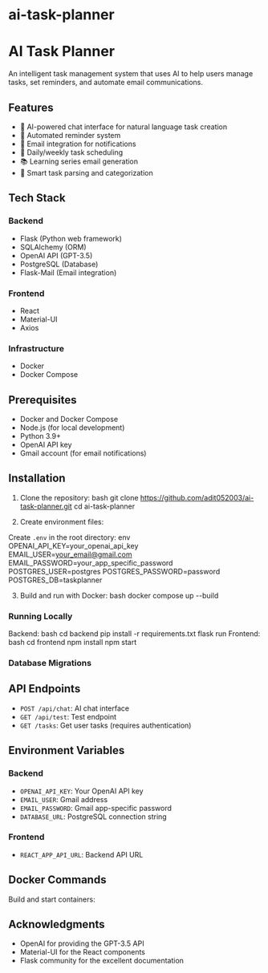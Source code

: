 # ai-task-planner
# AI Task Planner

An intelligent task management system that uses AI to help users manage tasks, set reminders, and automate email communications.

## Features

- 🤖 AI-powered chat interface for natural language task creation
- 📅 Automated reminder system
- 📧 Email integration for notifications
- 🔄 Daily/weekly task scheduling
- 📚 Learning series email generation
- 🎯 Smart task parsing and categorization

## Tech Stack

### Backend
- Flask (Python web framework)
- SQLAlchemy (ORM)
- OpenAI API (GPT-3.5)
- PostgreSQL (Database)
- Flask-Mail (Email integration)

### Frontend
- React
- Material-UI
- Axios

### Infrastructure
- Docker
- Docker Compose

## Prerequisites

- Docker and Docker Compose
- Node.js (for local development)
- Python 3.9+
- OpenAI API key
- Gmail account (for email notifications)

## Installation

1. Clone the repository:
bash
git clone https://github.com/adit052003/ai-task-planner.git
cd ai-task-planner

2. Create environment files:

Create `.env` in the root directory:
env
OPENAI_API_KEY=your_openai_api_key
EMAIL_USER=your_email@gmail.com
EMAIL_PASSWORD=your_app_specific_password
POSTGRES_USER=postgres
POSTGRES_PASSWORD=password
POSTGRES_DB=taskplanner

3. Build and run with Docker:
bash
docker compose up --build

### Running Locally

Backend:
bash
cd backend
pip install -r requirements.txt
flask run
Frontend:
bash
cd frontend
npm install
npm start
### Database Migrations
## API Endpoints

- `POST /api/chat`: AI chat interface
- `GET /api/test`: Test endpoint
- `GET /tasks`: Get user tasks (requires authentication)

## Environment Variables

### Backend
- `OPENAI_API_KEY`: Your OpenAI API key
- `EMAIL_USER`: Gmail address
- `EMAIL_PASSWORD`: Gmail app-specific password
- `DATABASE_URL`: PostgreSQL connection string

### Frontend
- `REACT_APP_API_URL`: Backend API URL

## Docker Commands

Build and start containers:
## Acknowledgments

- OpenAI for providing the GPT-3.5 API
- Material-UI for the React components
- Flask community for the excellent documentation
